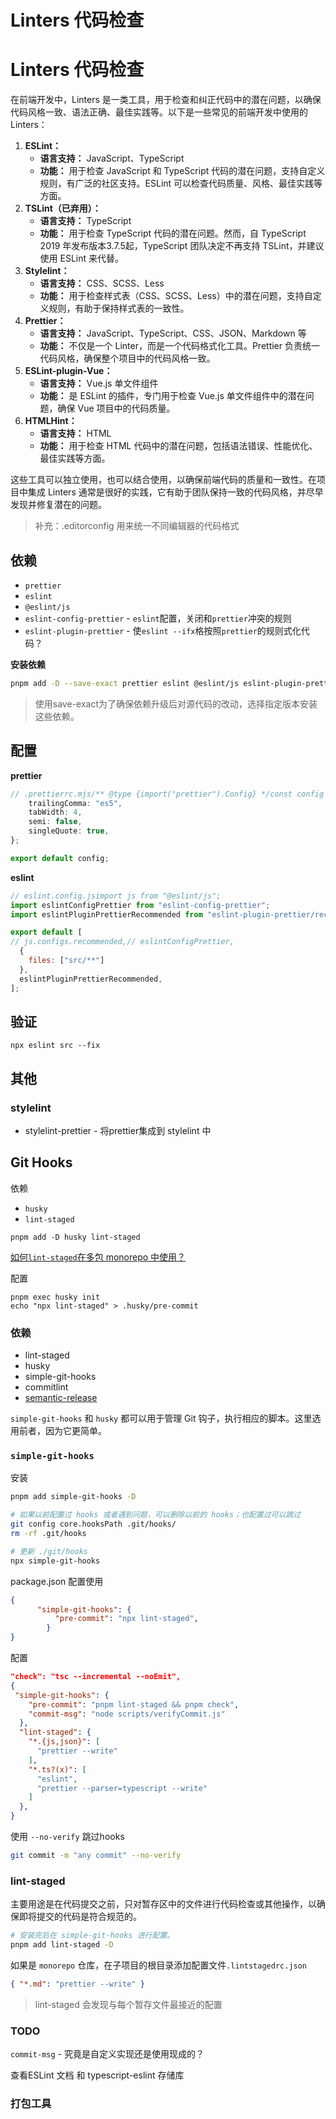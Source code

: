 # Linters 代码检查

# **Linters 代码检查**

在前端开发中，Linters 是一类工具，用于检查和纠正代码中的潜在问题，以确保代码风格一致、语法正确、最佳实践等。以下是一些常见的前端开发中使用的 Linters：

1. **ESLint：**
    - **语言支持：** JavaScript、TypeScript
    - **功能：** 用于检查 JavaScript 和 TypeScript 代码的潜在问题，支持自定义规则，有广泛的社区支持。ESLint 可以检查代码质量、风格、最佳实践等方面。
2. **TSLint（已弃用）：**
    - **语言支持：** TypeScript
    - **功能：** 用于检查 TypeScript 代码的潜在问题。然而，自 TypeScript 2019 年发布版本3.7.5起，TypeScript 团队决定不再支持 TSLint，并建议使用 ESLint 来代替。
3. **Stylelint：**
    - **语言支持：** CSS、SCSS、Less
    - **功能：** 用于检查样式表（CSS、SCSS、Less）中的潜在问题，支持自定义规则，有助于保持样式表的一致性。
4. **Prettier：**
    - **语言支持：** JavaScript、TypeScript、CSS、JSON、Markdown 等
    - **功能：** 不仅是一个 Linter，而是一个代码格式化工具。Prettier 负责统一代码风格，确保整个项目中的代码风格一致。
5. **ESLint-plugin-Vue：**
    - **语言支持：** Vue.js 单文件组件
    - **功能：** 是 ESLint 的插件，专门用于检查 Vue.js 单文件组件中的潜在问题，确保 Vue 项目中的代码质量。
6. **HTMLHint：**
    - **语言支持：** HTML
    - **功能：** 用于检查 HTML 代码中的潜在问题，包括语法错误、性能优化、最佳实践等方面。

这些工具可以独立使用，也可以结合使用，以确保前端代码的质量和一致性。在项目中集成 Linters 通常是很好的实践，它有助于团队保持一致的代码风格，并尽早发现并修复潜在的问题。

> 补充：.editorconfig 用来统一不同编辑器的代码格式
> 

## **依赖**

- `prettier`
- `eslint`
- `@eslint/js`
- `eslint-config-prettier` - `eslint`配置，关闭和`prettier`冲突的规则
- `eslint-plugin-prettier` - 使`eslint --ifx`格按照`prettier`的规则式化代码？

**安装依赖**

```bash
pnpm add -D --save-exact prettier eslint @eslint/js eslint-plugin-prettier eslint-config-prettier

```

> 使用save-exact为了确保依赖升级后对源代码的改动，选择指定版本安装这些依赖。
> 

## **配置**

**prettier**

```jsx
// .prettierrc.mjs/** @type {import("prettier").Config} */const config = {
    trailingComma: "es5",
    tabWidth: 4,
    semi: false,
    singleQuote: true,
};

export default config;

```

**eslint**

```jsx
// eslint.config.jsimport js from "@eslint/js";
import eslintConfigPrettier from "eslint-config-prettier";
import eslintPluginPrettierRecommended from "eslint-plugin-prettier/recommended";

export default [
// js.configs.recommended,// eslintConfigPrettier,
  {
    files: ["src/**"]
  },
  eslintPluginPrettierRecommended,
];

```

## **验证**

```
npx eslint src --fix

```

## **其他**

### **stylelint**

- stylelint-prettier - 将prettier集成到 stylelint 中

## **Git Hooks**

依赖

- `husky`
- `lint-staged`

```
pnpm add -D husky lint-staged

```

[如何`lint-staged`在多包 monorepo 中使用？](https://github.com/lint-staged/lint-staged#how-to-use-lint-staged-in-a-multi-package-monorepo)

配置

```
pnpm exec husky init
echo "npx lint-staged" > .husky/pre-commit

```

### **依赖**

- lint-staged
- husky
- simple-git-hooks
- commitlint
- [semantic-release](https://github.com/semantic-release/semantic-release)

`simple-git-hooks` 和 `husky` 都可以用于管理 Git 钩子，执行相应的脚本。这里选用前者，因为它更简单。

### **`simple-git-hooks`**

安装

```bash
pnpm add simple-git-hooks -D

# 如果以前配置过 hooks 或者遇到问题，可以删除以前的 hooks；也配置过可以跳过
git config core.hooksPath .git/hooks/
rm -rf .git/hooks

# 更新 ./git/hooks
npx simple-git-hooks

```

package.json 配置使用

```json
{
	  "simple-git-hooks": {
	      "pre-commit": "npx lint-staged",
		}
}

```

配置

```json
"check": "tsc --incremental --noEmit",
{
 "simple-git-hooks": {
    "pre-commit": "pnpm lint-staged && pnpm check",
    "commit-msg": "node scripts/verifyCommit.js"
  },
  "lint-staged": {
    "*.{js,json}": [
      "prettier --write"
    ],
    "*.ts?(x)": [
      "eslint",
      "prettier --parser=typescript --write"
    ]
  },
}

```

使用 `--no-verify` 跳过hooks

```bash
git commit -m "any commit" --no-verify

```

### **lint-staged**

主要用途是在代码提交之前，只对暂存区中的文件进行代码检查或其他操作，以确保即将提交的代码是符合规范的。

```bash
# 安装完后在 simple-git-hooks 进行配置。
pnpm add lint-staged -D

```

如果是 `monorepo` 仓库，在子项目的根目录添加配置文件`.lintstagedrc.json`

```json
{ "*.md": "prettier --write" }

```

> lint-staged 会发现与每个暂存文件最接近的配置
> 

### **TODO**

`commit-msg` - 究竟是自定义实现还是使用现成的？

查看ESLint 文档 和 typescript-eslint 存储库

### **打包工具**